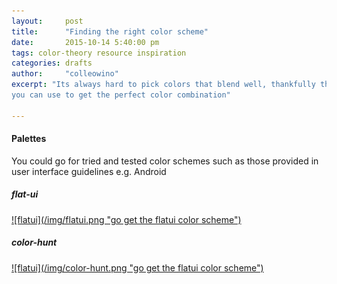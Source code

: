 ```yaml
---
layout:     post
title:      "Finding the right color scheme"
date:       2015-10-14 5:40:00 pm
tags: color-theory resource inspiration
categories: drafts
author:     "colleowino"
excerpt: "Its always hard to pick colors that blend well, thankfully there are some tools
you can use to get the perfect color combination"

---
```

#### Palettes 
You could go for tried and tested color schemes such as those provided in user interface
guidelines e.g. Android

##### flat-ui
<a href="http://flatuicolors.com/" target="_blank">
![flatui](/img/flatui.png "go get the flatui color scheme")
</a>

##### color-hunt 
<a href="http://www.colorhunt.co/" target="_blank">
![flatui](/img/color-hunt.png "go get the flatui color scheme")
</a>

